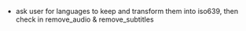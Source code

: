 -   ask user for languages to keep and transform them into iso639, then check in remove_audio & remove_subtitles
